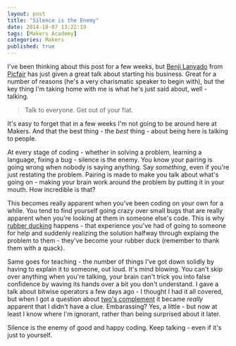 ```yaml
---
layout: post
title: "Silence is the Enemy"
date: 2014-10-07 13:22:19
tags: [Makers Academy]
categories: Makers
published: true
---
```


I've been thinking about this post for a few weeks, but [Benji
Lanyado](@benjilanyado) from [Picfair](https://www.picfair.com/) has just given
a great talk about starting his business. Great for a number of reasons (he's
a very charismatic speaker to begin with), but the key thing I'm taking home
with me is what he's just said about, well - talking.

> Talk to everyone. Get out of your flat.

It's easy to forget that in a few weeks I'm not going to be around here at
Makers. And that the best thing - the _best_ thing - about being here is talking
to people.

At every stage of coding - whether in solving a problem, learning a language,
fixing a bug - silence is the enemy. You know your pairing is going wrong when
nobody is saying anything. Say _something_, even if you're just restating the
problem. Pairing is made to make you talk about what's going on - making your
brain work around the problem by putting it in your mouth. How incredible is
that?

This becomes really apparent when you've been coding on your own for
a while. You tend to find yourself going crazy over small bugs that are really
apparent when you're looking at them in someone else's code. This is why [rubber
ducking](http://c2.com/cgi/wiki?RubberDucking) happens - that experience you've
had of going to someone for help and suddenly realizing the solution halfway
through explaing the problem to them - they've become your rubber duck (remember
to thank them with a quack).

Same goes for teaching - the number of things I've got down solidly by having to
explain it to someone, out loud. It's mind blowing. You can't skip over anything
when you're talking, your brain can't trick you into false confidence by waving
its hands over a bit you don't understand. I gave a talk about bitwise operators
a few days ago - I thought I had it all covered, but when I got a question about
[two's complement](http://en.wikipedia.org/wiki/Two's_complement) it became
_really_ apparent that I didn't have a clue. Embarassing? Yes, a little - but
now at least I know where I'm ignorant, rather than being surprised about it
later.

Silence is the enemy of good and happy coding. Keep talking - even if it's just
to yourself.
